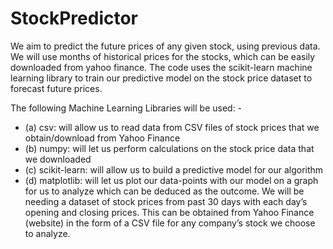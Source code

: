 # StockPredictor

We aim to predict the future prices of any given stock, using previous data. We will use months of historical prices for the stocks, which can be easily downloaded from yahoo finance. The code uses the scikit-learn machine learning library to train our predictive model on the stock price dataset to forecast future prices.

The following Machine Learning Libraries will be used: -
* (a) csv: will allow us to read data from CSV files of stock prices that we obtain/download from Yahoo Finance 
* (b) numpy: will let us perform calculations on the stock price data that we downloaded
* (c) scikit-learn: will allow us to build a predictive model for our algorithm 
* (d) matplotlib: will let us plot our data-points with our model on a graph for us to analyze which can be deduced as the outcome.
We will be needing a dataset of stock prices from past 30 days with each day’s opening and closing prices. This can be obtained from Yahoo Finance (website) in the form of a CSV file for any company’s stock we choose to analyze.
